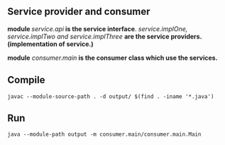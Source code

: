 ## Service provider and consumer

<b> module </b><i>service.api</i><b> is the service interface</b>.
<i> service.implOne, service.implTwo and service.implThree </i><b> are the service providers. (implementation of service.)</b>

<b> module</b><i> consumer.main</i><b> is the consumer class which use the services.</b>

## Compile 
`javac --module-source-path . -d output/ $(find . -iname '*.java')`

## Run 
`java --module-path output -m consumer.main/consumer.main.Main`
